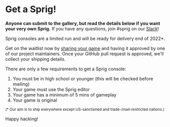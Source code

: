 # Get a Sprig!

**Anyone can submit to the gallery, but read the details below if you want your very own Sprig.** If you have any questions, join #sprig on our [Slack](https://hackclub.com/slack)!

Sprig consoles are a limited run and will be ready for delivery end of 2022*.

Get on the waitlist now by [sharing your game](https://sprig.hackclub.com/share) and having it approved by one of our project maintainers. Once your GitHub pull request is approved, we'll collect your shipping details.

There are only a few requirements to get a Sprig console:

1. You must be in high school or younger (this will be checked before mailing)
2. Your game must use the Sprig editor
3. Your game has a minimum of 5 mins of gameplay
4. Your game is original

<small>(* Our aim is to ship everywhere except US-sanctioned and trade-/mail-restricted nations.)</small>

Happy hacking!

